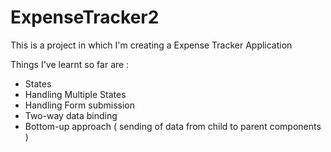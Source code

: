 # ExpenseTracker2
This is a project in which I'm creating a Expense Tracker Application 

Things I've learnt so far are : 
- States
- Handling Multiple States
- Handling Form submission 
- Two-way data binding 
- Bottom-up approach ( sending of data from child to parent components )
